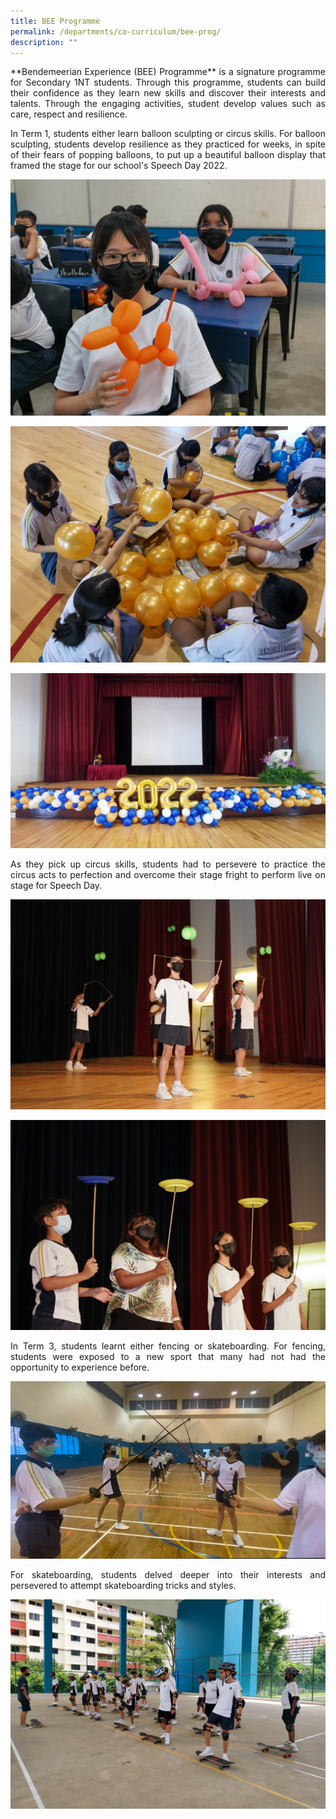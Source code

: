 ```yaml
---
title: BEE Programme
permalink: /departments/co-curriculum/bee-prog/
description: ""
---
```

<p style="text-align:justify">**Bendemeerian Experience (BEE) Programme** is a signature programme for Secondary 1NT students. Through this programme, students can build their confidence as they learn new skills and discover their interests and talents. Through the engaging activities, student develop values such as care, respect and resilience.</p>

<p style="text-align:justify">In Term 1, students either learn balloon sculpting or circus skills. For balloon sculpting, students develop resilience as they practiced for weeks, in spite of their fears of popping balloons, to put up a beautiful balloon display that framed the stage for our school's Speech Day 2022.</p>

![](/images/Departments/bee-prog-01.jpg)

![](/images/Departments/bee-prog-02.jpg)

![](/images/Departments/bee-prog-03.jpg)

<p style="text-align:justify"> As they pick up circus skills, students had to persevere to practice the circus acts to perfection and overcome their stage fright to perform live on stage for Speech Day.</p>

![](/images/Departments/bee-prog-04.jpg)

![](/images/Departments/bee-prog-05.jpg)

<p style="text-align:justify">In Term 3, students learnt either fencing or skateboarding. For fencing, students were exposed to a new sport that many had not had the opportunity to experience before. </p>


![](/images/Departments/bee-prog-06.jpg)



<p style="text-align:justify">For skateboarding, students delved deeper into their interests and persevered to attempt skateboarding tricks and styles. </p>

![](/images/Departments/bee-prog-07.jpg)